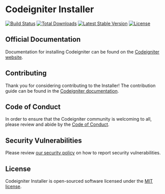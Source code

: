 # Codeigniter Installer

<a href="https://github.com/cart53/CodeIgniter-Installer/actions"><img src="https://github.com/cart53/CodeIgniter-Installer/workflows/tests/badge.svg" alt="Build Status"></a>
<a href="https://packagist.org/packages/cart53/CodeIgniter-Installer"><img src="https://img.shields.io/packagist/dt/cart53/CodeIgniter-Installer" alt="Total Downloads"></a>
<a href="https://packagist.org/packages/cart53/CodeIgniter-Installer"><img src="https://img.shields.io/packagist/v/cart53/CodeIgniter-Installer" alt="Latest Stable Version"></a>
<a href="https://packagist.org/packages/cart53/CodeIgniter-Installer"><img src="https://img.shields.io/packagist/l/cart53/CodeIgniter-Installer" alt="License"></a>

## Official Documentation

Documentation for installing Codeigniter can be found on the [Codeigniter website](https://Codeigniter.com/).

## Contributing

Thank you for considering contributing to the Installer! The contribution guide can be found in the [Codeigniter documentation](https://Codeigniter.com/docs/contributions).

## Code of Conduct

In order to ensure that the Codeigniter community is welcoming to all, please review and abide by the [Code of Conduct](https://Codeigniter.com/docs/contributions#code-of-conduct).

## Security Vulnerabilities

Please review [our security policy](https://github.com/cart53/CodeIgniter-Installer/security/policy) on how to report security vulnerabilities.

## License

Codeigniter Installer is open-sourced software licensed under the [MIT license](LICENSE.md).
